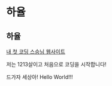 # 하율

## 하율

[내 첫 코딩 스승님 웹사이트](https://shinmini.com/)

저는 1213살이고 처음으로 코딩을 시작합니다!

드가자 세상아! Hello World!!!
